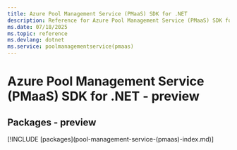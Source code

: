 ```yaml
---
title: Azure Pool Management Service (PMaaS) SDK for .NET
description: Reference for Azure Pool Management Service (PMaaS) SDK for .NET
ms.date: 07/18/2025
ms.topic: reference
ms.devlang: dotnet
ms.service: poolmanagementservice(pmaas)
---
```

# Azure Pool Management Service (PMaaS) SDK for .NET - preview
## Packages - preview
[!INCLUDE [packages](pool-management-service-(pmaas\)-index.md)]